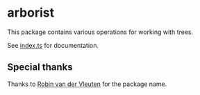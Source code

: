 # arborist

This package contains various operations for working with trees.

See [index.ts](./index.ts) for documentation.

## Special thanks

Thanks to [Robin van der Vleuten](https://robinvdvleuten.nl/english/) for the package name.
